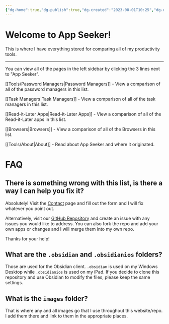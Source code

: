 ```yaml
---
{"dg-home":true,"dg-publish":true,"dg-created":"2023-08-01T10:25","dg-updated":"2023-08-04T10:53","title":"App Seeker","dg-path":"Welcome Home.md","permalink":"/welcome-home/","tags":["gardenEntry"],"dgPassFrontmatter":true,"created":"2023-08-01T10:25","updated":"2023-08-04T10:53"}
---
```


# Welcome to App Seeker!
This is where I have everything stored for comparing all of my productivity tools.

---
You can view all of the pages in the left sidebar by clicking the 3 lines next to "App Seeker".

[[Tools/Password Managers\|Password Managers]] - View a comparison of all of the password managers in this list.

[[Task Managers\|Task Managers]] - View a comparison of all of the task managers in this list.

[[Read-it-Later Apps\|Read-it-Later Apps]] - View a comparison of all of the Read-it-Later apps in this list.

[[Browsers\|Browsers]] - View a comparison of all of the Browsers in this list.

[[Tools/About\|About]] - Read about App Seeker and where it originated.

# FAQ
## There is something wrong with this list, is there a way I can help you fix it?
Absolutely! Visit the [Contact](https://forms.fillout.com/t/qMsPWCewKVus) page and fill out the form and I will fix whatever you point out. 

Alternatively, visit our [GitHub Repository](https://github.com/DudeThatsErin/App-Seeker) and create an issue with any issues you would like to address. You can also fork the repo and add your own apps or changes and I will merge them into my own repo.

Thanks for your help!
## What are the `.obsidian` and `.obsidianios` folders?
Those are used for the Obsidian client. `.obsidian` is used on my Windows Desktop while `.obsidianios` is used on my iPad. If you decide to clone this repository and use Obsidian to modify the files, please keep the same settings.

## What is the `images` folder?
That is where any and all images go that I use throughout this website/repo. I add them there and link to them in the appropriate places.